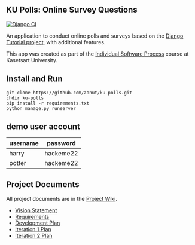 ## KU Polls: Online Survey Questions 
[![Django CI](https://github.com/zanut/ku-polls/actions/workflows/django.yml/badge.svg)](https://github.com/zanut/ku-polls/actions/workflows/django.yml)

An application to conduct online polls and surveys based
on the [Django Tutorial project][django-tutorial], with
additional features.

This app was created as part of the [Individual Software Process](
https://cpske.github.io/ISP) course at Kasetsart University.

## Install and Run

```
git clone https://github.com/zanut/ku-polls.git
chdir ku-polls
pip install -r requirements.txt
python manage.py runserver
```

## demo user account

| username | password  |
|----------|-----------|
| harry    | hackeme22 |
| potter   | hackeme22 |

## Project Documents

All project documents are in the [Project Wiki](../../wiki/Home).

- [Vision Statement](../../wiki/Vision%20Statement)
- [Requirements](../../wiki/Requirements)
- [Development Plan](../../wiki/Development-Plan)
- [Iteration 1 Plan](../../Iteration-1-Plan)
- [Iteration 2 Plan](../../iteration-2-Plan)
  
[django-tutorial]: https://docs.djangoproject.com/en/4.1/intro/tutorial01/
